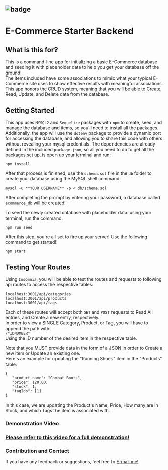## ![badge](https://img.shields.io/static/v1?label=Licence&message=MIT&color=blue&style=plastic)

# E-Commerce Starter Backend

## What is this for?
This is a command-line app for initializing a basic E-Commerce database and seeding it with placeholder data to help you get your database off the ground! \
The items included have some associations to mimic what your typical E-Commerce site uses to show effective results with meaningful associations.
This app honors the CRUD system, meaning that you will be able to Create, Read, Update, and Delete data from the database.

## Getting Started

This app uses `MYSQL2` and `Sequelize` packages with `npm` to create, seed, and manage the database and items, so you'll need to install all the packages. Additionally, the app will use the `dotenv` package to provide a dynamic port for accessing the database, and allowing you to share this code with others without revealing your mysql credentials.
The dependencies are already defined in the incluced `package.json`, so all you need to do to get all the packages set up, is open up your terminal and run:

```npm install```

After that process is finished, use the `schema.sql` file in the `db` folder to create your database using the MySQL shell command: 

```mysql -u **YOUR USERNAME** -p < db/schema.sql```

After completing the prompt by entering your password, a database called `ecommerce_db` will be created!

To seed the newly created database with placeholder data: using your terminal, run the command: 

```npm run seed```

After this step, you're all set to fire up your server! Use the following command to get started!

```npm start```

## Testing Your Routes
Using `Insomnia`, you will be able to test the routes and requests to following api routes to access the respective tables:

```localhost:3001/api/categories```  
```localhost:3001/api/products```  
```localhost:3001/api/tags```  

Each of these routes will accept both `GET` and `POST` requests to Read All entries, and Create a new entry, respectively.  
In order to view a SINGLE Category, Product, or Tag, you will have to append the path with:  
```/*IDNUMBER*```  
Using the ID number of the desired item in the respective table.

Note that you MUST provide data in the form of a JSON in order to Create a new item or Update an existing one.  
Here's an example for updating the "Running Shoes" item in the "Products" table:  
```
{
   "product_name": "Combat Boots",
   "price": 120.00,
   "stock": 1,
   "tagIds": [1]
}
```  
In this case, we are updating the Product's Name, Price, How many are in Stock, and which Tags the item is associated with.

### Demonstration Video
### [Please refer to this video for a full demonstration!](https://youtu.be/o3Wo9D6LIoQ)

### Contribution and Contact
If you have any feedback or suggestions, feel free to [E-mail me!](mailto:hernandez.briant@gmail.com)
